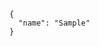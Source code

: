 <!--- @@inject-code: sample.json#lang=jsonc --->

```jsonc
{
  "name": "Sample"
}
```

<!--- @@inject-end: sample.json#lang=jsonc --->
